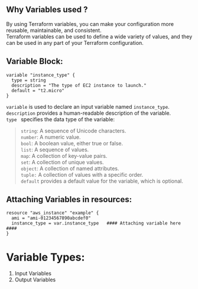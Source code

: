 Why Variables used ?
---------------------

By using Terraform variables, you can make your configuration more reusable, maintainable, and consistent.  
Terraform variables can be used to define a wide variety of values, and they can be used in any part of your Terraform configuration.   

Variable Block:  
-------------
```
variable "instance_type" {
  type = string
  description = "The type of EC2 instance to launch."
  default = "t2.micro"
}
```
```variable``` is used to declare an input variable named ```instance_type```.  
```description``` provides a human-readable description of the variable.  
```type ``` specifies the data type of the variable:
  > ```string```: A sequence of Unicode characters.  
  > ```number```: A numeric value.   
  > ```bool```: A boolean value, either true or false.  
  > ```list```: A sequence of values.  
  > ```map```: A collection of key-value pairs.  
  > ```set```: A collection of unique values.  
  > ```object```: A collection of named attributes.  
  >```tuple:``` A collection of values with a specific order.  
```default``` provides a default value for the variable, which is optional.  

Attaching Variables in resources:
------------------------------
```
resource "aws_instance" "example" {
  ami = "ami-01234567890abcdef0"
  instance_type = var.instance_type   #### Attaching variable here ####
}
```

Variable Types:
============== 
1. Input Variables  
2. Output Variables



